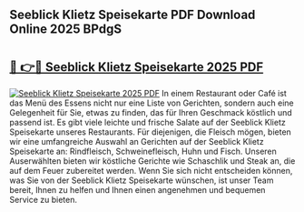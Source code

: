 ## Seeblick Klietz Speisekarte PDF Download Online 2025 BPdgS

# <h2><a href="http://gcdeek.nevu.top/?p=Seeblick+Klietz+Speisekarte">🔗 👉🔴 Seeblick Klietz Speisekarte 2025 PDF</a></h2>

[![Seeblick Klietz Speisekarte 2025 PDF](https://i.imgur.com/dBaPXMq.png)](http://gcdeek.nevu.top/?p=Seeblick+Klietz+Speisekarte)
In einem Restaurant oder Café ist das Menü des Essens nicht nur eine Liste von Gerichten, sondern auch eine Gelegenheit für Sie, etwas zu finden, das für Ihren Geschmack köstlich und passend ist. Es gibt viele leichte und frische Salate auf der Seeblick Klietz Speisekarte unseres Restaurants. Für diejenigen, die Fleisch mögen, bieten wir eine umfangreiche Auswahl an Gerichten auf der Seeblick Klietz Speisekarte an: Rindfleisch, Schweinefleisch, Huhn und Fisch. Unseren Auserwählten bieten wir köstliche Gerichte wie Schaschlik und Steak an, die auf dem Feuer zubereitet werden. Wenn Sie sich nicht entscheiden können, was Sie von der Seeblick Klietz Speisekarte wünschen, ist unser Team bereit, Ihnen zu helfen und Ihnen einen angenehmen und bequemen Service zu bieten.
